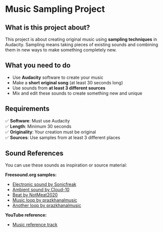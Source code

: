 # Music Sampling Project

## What is this project about?

This project is about creating original music using **sampling techniques** in Audacity. Sampling means taking pieces of existing sounds and combining them in new ways to make something completely new.

## What you need to do

- Use **Audacity** software to create your music
- Make a **short original song** (at least 30 seconds long)
- Use sounds from **at least 3 different sources** 
- Mix and edit these sounds to create something new and unique

## Requirements

✅ **Software**: Must use Audacity  
✅ **Length**: Minimum 30 seconds  
✅ **Originality**: Your creation must be original  
✅ **Sources**: Use samples from at least 3 different places  

## Sound References

You can use these sounds as inspiration or source material:

**Freesound.org samples:**
- [Electronic sound by Sonicfreak](https://freesound.org/people/Sonicfreak/sounds/104474/)
- [Ambient sound by Cloud-10](https://freesound.org/people/Cloud-10/sounds/540304/)
- [Beat by NotMeat2020](https://freesound.org/people/NotMeat2020/sounds/789015/)
- [Music loop by prazkhanalmusic](https://freesound.org/people/prazkhanalmusic/sounds/798192/)
- [Another loop by prazkhanalmusic](https://freesound.org/people/prazkhanalmusic/sounds/796697/)

**YouTube reference:**
- [Music reference track](https://www.youtube.com/watch?v=3ZxGhvRbRs0&list=RD3ZxGhvRbRs0&start_radio=1)
